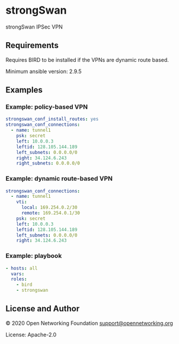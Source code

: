 # strongSwan

strongSwan IPSec VPN


## Requirements

Requires BIRD to be installed if the VPNs are dynamic route based.

Minimum ansible version: 2.9.5


## Examples

### Example: policy-based VPN
```yaml
strongswan_conf_install_routes: yes
strongswan_conf_connections:
  - name: tunnel1
    psk: secret
    left: 10.0.0.3
    leftid: 128.105.144.189
    left_subnets: 0.0.0.0/0
    right: 34.124.6.243
    right_subnets: 0.0.0.0/0
```

### Example: dynamic route-based VPN

```yaml
strongswan_conf_connections:
  - name: tunnel1
    vti:
      local: 169.254.0.2/30
      remote: 169.254.0.1/30
    psk: secret
    left: 10.0.0.3
    leftid: 128.105.144.189
    left_subnets: 0.0.0.0/0
    right: 34.124.6.243
```

### Example: playbook
```yaml
- hosts: all
  vars:
  roles:
    - bird
    - strongswan
```

## License and Author

© 2020 Open Networking Foundation <support@opennetworking.org>

License: Apache-2.0
